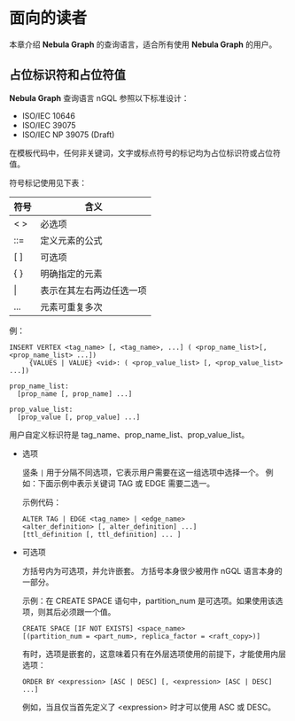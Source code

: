 # 面向的读者

本章介绍 **Nebula Graph** 的查询语言，适合所有使用 **Nebula Graph** 的用户。

## 占位标识符和占位符值

**Nebula Graph** 查询语言 nGQL 参照以下标准设计：

- ISO/IEC 10646
- ISO/IEC 39075
- ISO/IEC NP 39075 (Draft)

在模板代码中，任何非关键词，文字或标点符号的标记均为占位标识符或占位符值。

符号标记使用见下表：

|  符号   | 含义  |
|  ----  | ----  |
| < >    | 必选项   |
| ::=    | 定义元素的公式 |
| [ ]    | 可选项 |
| { }    | 明确指定的元素 |
|  \|    | 表示在其左右两边任选一项 |
| ...    | 元素可重复多次 |

例：

```ngql
INSERT VERTEX <tag_name> [, <tag_name>, ...] ( <prop_name_list>[, <prop_name_list> ...])
     {VALUES | VALUE} <vid>: ( <prop_value_list> [, <prop_value_list> ...])

prop_name_list:
  [prop_name [, prop_name] ...]

prop_value_list:
  [prop_value [, prop_value] ...]
```

用户自定义标识符是 tag_name、prop_name_list、prop_value_list。

- 选项

    竖条 `|` 用于分隔不同选项，它表示用户需要在这一组选项中选择一个。 例如：下面示例中表示关键词 TAG 或 EDGE 需要二选一。

    示例代码：

    ```ngql
    ALTER TAG | EDGE <tag_name> | <edge_name>
    <alter_definition> [, alter_definition] ...]
    [ttl_definition [, ttl_definition] ... ]
    ```

- 可选项

    方括号内为可选项，并允许嵌套。 方括号本身很少被用作 nGQL 语言本身的一部分。

    示例：在 CREATE SPACE 语句中，partition_num 是可选项。如果使用该选项，则其后必须跟一个值。

    ```ngql
    CREATE SPACE [IF NOT EXISTS] <space_name>
   [(partition_num = <part_num>, replica_factor = <raft_copy>)]
    ```

    有时，选项是嵌套的，这意味着只有在外层选项使用的前提下，才能使用内层选项：

    ```ngql
    ORDER BY <expression> [ASC | DESC] [, <expression> [ASC | DESC] ...]
    ```

    例如，当且仅当首先定义了 \<expression> 时才可以使用 ASC 或 DESC。
